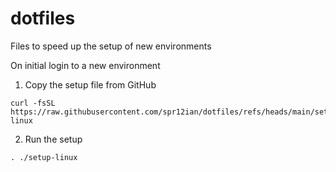 # dotfiles
Files to speed up the setup of new environments

On initial login to a new environment
1. Copy the setup file from GitHub
```
curl -fsSL https://raw.githubusercontent.com/spr12ian/dotfiles/refs/heads/main/setup-linux
```
2. Run the setup
```
. ./setup-linux
```
